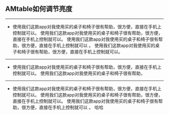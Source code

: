 ## AMtable如何调节亮度

---
- 使用我们这款app对我使用买的桌子和椅子很有帮助，很方便，直接在手机上控制就可以。 使用我们这款app对我使用买的桌子和椅子很有帮助，很方便，直接在手机上控制就可以。 使用我们这款app对我使用买的桌子和椅子很有帮助，很方便，直接在手机上控制就可以 。 使用我们这款app对我使用买的桌子和椅子很有帮助，很方便，直接在手机上控制就可以。 

---

- 使用我们这款app对我使用买的桌子和椅子很有帮助，很方便，直接在手机上控制就可以。 使用我们这款app对我使用买的桌子和椅子很有帮助，

---

- 使用我们这款app对我使用买的桌子和椅子很有帮助，很方便，直接在手机上控制就可以。 使用我们这款app对我使用买的桌子和椅子很有帮助，很方便，直接在手机上控制就可以。 使用我们这款app对我使用买的桌子和椅子很有帮助，很方便，直接在手机上控制就可以 。 哈哈